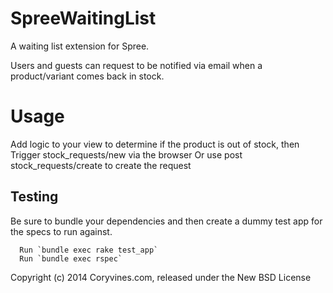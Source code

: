 SpreeWaitingList
================

A waiting list extension for Spree.

Users and guests can request to be notified via email when a product/variant comes back in stock.


Usage
=======

Add logic to your view to determine if the product is out of stock, then
Trigger stock_requests/new via the browser 
Or use post stock_requests/create to create the request

Testing
-------

Be sure to bundle your dependencies and then create a dummy test app for the specs to run against.


      Run `bundle exec rake test_app`
      Run `bundle exec rspec`

Copyright (c) 2014 Coryvines.com, released under the New BSD License

